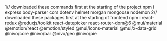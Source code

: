 1// downloaded these commands first at the starting of the project 
npm i express body-parser cors dotenv helmet morgan mongoose nodemon 
2// downloaded these  packages first at the starting of frontend 
npm i react-redux @reduxjs/toolkit react-datepicker react-router-dom@6 @mui/material @emotion/react @emotion/styled @mui/icons-material @mui/x-data-grid @nivo/core @nivo/bar @nivo/geo @nivo/pie
